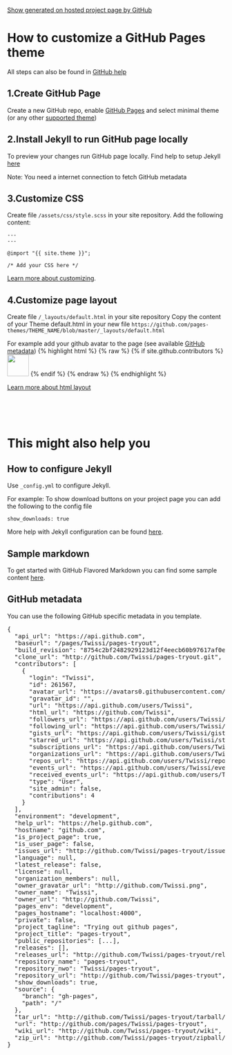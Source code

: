 [Show generated on hosted project page by GitHub](https://twissi.github.io/pages-tryout/)


How to customize a GitHub Pages theme
================================

All steps can also be found in [GitHub help](https://help.github.com/articles/using-jekyll-as-a-static-site-generator-with-github-pages/)

1.Create GitHub Page
------------
Create a new GitHub repo, enable [GitHub Pages](https://pages.github.com) and select minimal theme (or any other [supported theme](https://pages.github.com/themes/))

2.Install Jekyll to run GitHub page locally
------------

To preview your changes run GitHub page locally. Find help to setup Jekyll [here](https://help.github.com/articles/setting-up-your-github-pages-site-locally-with-jekyll/)

Note: You need a internet connection to fetch GitHub metadata

3.Customize CSS
------------

Create file `/assets/css/style.scss` in your site repository. Add the following content:

    ---
    ---

    @import "{{ site.theme }}";

    /* Add your CSS here */


[Learn more about customizing](https://help.github.com/articles/customizing-css-and-html-in-your-jekyll-theme/#customizing-your-jekyll-themes-css).

4.Customize page layout
------------

Create file `/_layouts/default.html` in your site repository
Copy the content of your Theme default.html in your new file `https://github.com/pages-themes/THEME_NAME/blob/master/_layouts/default.html`

For example add your github avatar to the page (see available [GitHub metadata](#github-metadata))
{% highlight html %}
{% raw %}
{% if site.github.contributors %}
  <img src="{{ site.github.contributors[0].avatar_url }}" width="50" height="50">
{% endif %}
{% endraw %}
{% endhighlight %}

[Learn more about html layout](https://help.github.com/articles/customizing-css-and-html-in-your-jekyll-theme/#customizing-your-jekyll-themes-html-layout)

<br/>
<br/>
<br/>

This might also help you
================================

How to configure Jekyll
------------

Use `_config.yml` to configure Jekyll.

For example: To show download buttons on your project page you can add the following to the config file

    show_downloads: true


More help with Jekyll configuration can be found [here](https://help.github.com/articles/configuring-jekyll).


Sample markdown
-------------
To get started with GitHub Flavored Markdown you can find some sample content [here](https://github.github.com/github-flavored-markdown/sample_content.html).


GitHub metadata
------------

You can use the following GitHub specific metadata in you template.

<pre>
{
  "api_url": "https://api.github.com",
  "baseurl": "/pages/Twissi/pages-tryout",
  "build_revision": "8754c2bf2482929123d12f4eecb60b97617af0e3",
  "clone_url": "http://github.com/Twissi/pages-tryout.git",
  "contributors": [
    {
      "login": "Twissi",
      "id": 261567,
      "avatar_url": "https://avatars0.githubusercontent.com/u/261567?v=4",
      "gravatar_id": "",
      "url": "https://api.github.com/users/Twissi",
      "html_url": "https://github.com/Twissi",
      "followers_url": "https://api.github.com/users/Twissi/followers",
      "following_url": "https://api.github.com/users/Twissi/following{/other_user}",
      "gists_url": "https://api.github.com/users/Twissi/gists{/gist_id}",
      "starred_url": "https://api.github.com/users/Twissi/starred{/owner}{/repo}",
      "subscriptions_url": "https://api.github.com/users/Twissi/subscriptions",
      "organizations_url": "https://api.github.com/users/Twissi/orgs",
      "repos_url": "https://api.github.com/users/Twissi/repos",
      "events_url": "https://api.github.com/users/Twissi/events{/privacy}",
      "received_events_url": "https://api.github.com/users/Twissi/received_events",
      "type": "User",
      "site_admin": false,
      "contributions": 4
    }
  ],
  "environment": "development",
  "help_url": "https://help.github.com",
  "hostname": "github.com",
  "is_project_page": true,
  "is_user_page": false,
  "issues_url": "http://github.com/Twissi/pages-tryout/issues",
  "language": null,
  "latest_release": false,
  "license": null,
  "organization_members": null,
  "owner_gravatar_url": "http://github.com/Twissi.png",
  "owner_name": "Twissi",
  "owner_url": "http://github.com/Twissi",
  "pages_env": "development",
  "pages_hostname": "localhost:4000",
  "private": false,
  "project_tagline": "Trying out github pages",
  "project_title": "pages-tryout",
  "public_repositories": [...],
  "releases": [],
  "releases_url": "http://github.com/Twissi/pages-tryout/releases",
  "repository_name": "pages-tryout",
  "repository_nwo": "Twissi/pages-tryout",
  "repository_url": "http://github.com/Twissi/pages-tryout",
  "show_downloads": true,
  "source": {
    "branch": "gh-pages",
    "path": "/"
  },
  "tar_url": "http://github.com/Twissi/pages-tryout/tarball/gh-pages",
  "url": "http://github.com/pages/Twissi/pages-tryout",
  "wiki_url": "http://github.com/Twissi/pages-tryout/wiki",
  "zip_url": "http://github.com/Twissi/pages-tryout/zipball/gh-pages"
}

</pre>
